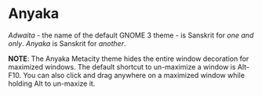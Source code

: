# Anyaka

*Adwaita* - the name of the default GNOME 3 theme - is Sanskrit for *one and only*. *Anyaka* is Sanskrit for *another*.

**NOTE**: The Anyaka Metacity theme hides the entire window decoration for maximized windows. The default shortcut to un-maximize a window is Alt-F10. You can also click and drag anywhere on a maximized window while holding Alt to un-maxize it.
